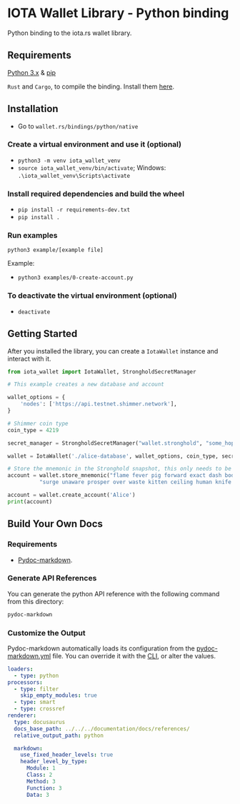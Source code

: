 # IOTA Wallet Library - Python binding

Python binding to the iota.rs wallet library.

## Requirements

[Python 3.x](https://www.python.org) & [pip](https://pypi.org/project/pip)

`Rust` and `Cargo`, to compile the binding. Install
them [here](https://doc.rust-lang.org/cargo/getting-started/installation.html).

## Installation

- Go to `wallet.rs/bindings/python/native`

### Create a virtual environment and use it (optional)

- `python3 -m venv iota_wallet_venv`
- `source iota_wallet_venv/bin/activate`; Windows: `.\iota_wallet_venv\Scripts\activate`

### Install required dependencies and build the wheel

- `pip install -r requirements-dev.txt`
- `pip install .`

### Run examples

`python3 example/[example file]`

Example:

- `python3 examples/0-create-account.py`

### To deactivate the virtual environment (optional)

- `deactivate`

## Getting Started

After you installed the library, you can create a `IotaWallet` instance and interact with it.

```python
from iota_wallet import IotaWallet, StrongholdSecretManager

# This example creates a new database and account

wallet_options = {
    'nodes': ['https://api.testnet.shimmer.network'],
}

# Shimmer coin type
coin_type = 4219

secret_manager = StrongholdSecretManager("wallet.stronghold", "some_hopefully_secure_password")

wallet = IotaWallet('./alice-database', wallet_options, coin_type, secret_manager)

# Store the mnemonic in the Stronghold snapshot, this only needs to be done once
account = wallet.store_mnemonic("flame fever pig forward exact dash body idea link scrub tennis minute " +
          "surge unaware prosper over waste kitten ceiling human knife arch situate civil")

account = wallet.create_account('Alice')
print(account)

```

## Build Your Own Docs

### Requirements

* [Pydoc-markdown](https://github.com/NiklasRosenstein/pydoc-markdown).

### Generate API References

You can generate the python API reference with the following command from this directory:

```bash
pydoc-markdown
```

### Customize the Output

Pydoc-markdown automatically loads its configuration from the [pydoc-markdown.yml](pydoc-markdown.yml) file. You can
override it with the [CLI](https://niklasrosenstein.github.io/pydoc-markdown/api/cli/), or alter the values. 

```yaml 
loaders:
  - type: python
processors:
  - type: filter
    skip_empty_modules: true
  - type: smart
  - type: crossref
renderer:
  type: docusaurus
  docs_base_path: ../../../documentation/docs/references/
  relative_output_path: python

  markdown:
    use_fixed_header_levels: true
    header_level_by_type:
      Module: 1
      Class: 2
      Method: 3
      Function: 3
      Data: 3
```